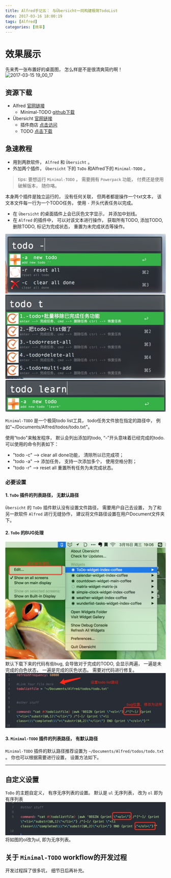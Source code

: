 ```yaml
---
title: Alfred手记五： 与Übersicht一同构建极简TodoList
date: 2017-03-16 18:00:19
tags: [Alfred]
categories: [效率]
---
```


# 效果展示

先来秀一张布置好的桌面图， 怎么样是不是很清爽简约啊！
![2017-03-15 19_00_17](assets/2017-03-15%2019_00_17.gif)

## 资源下载

- Alfred [官网链接](https://www.alfredapp.com)
    - Minimal-TODO [github下载](https://github.com/GeekerHua/alfred-Minimal-TODO/releases)
- Übersicht [官网链接](http://tracesof.net/uebersicht/)
    - 插件商店  [点击访问](http://tracesof.net/uebersicht-widgets/)
    - TODO [点击下载](https://raw.githubusercontent.com/illuminati945/ToDo/master/ToDo.widget.zip)

## 急速教程

- 用到两款软件， `Alfred` 和 `Übersicht` 。
- 外加两个插件， `Übersicht` 下的 `ToDo` 和Alfred下的 `Minimal-TODO` 。

> tips: 要想运行 `Minimal-TODO` ， 需要拥有 `Powerpack` 功能， 付费还是使用破解版本， 随你咯。

本身两个插件是独立运行的， 没有任何关联， 但两者都是操作一个txt文本， 该文本文件每一行为一个TODO任务， 使用 `-` 开头代表任务以完成。

- 在 `Übersicht` 的桌面插件上会已灰色文字显示， 并添加中划线。
- 在 `Alfred` 的插件中， 可以对该文本进行操作， 获取所有TODO, 添加TODO, 删除TODO, 标记为完成状态， 重置为未完成状态等操作。

![](alfred5-todolist/14896526072534-4564461.jpg)
![](alfred5-todolist/14896526569327.jpg)
![](alfred5-todolist/14896527156078.jpg)

 `Minimal-TODO` 是一个极简todo list工具， todo任务文件放在指定的路径中， 例如“~/Documents/Alfred/todos/todo.txt"。

使用“todo"来触发程序， 默认会列出添加的todo, “-”开头意味着已经完成的todo.
可以使用的命令列表如下：

- "todo -c"  --> clear all done功能， 清除所以已完成项；
- "todo -a"  --> 添加任务， 支持一次添加多个， 使用空格分割；
- "todo -r"  --> reset all 重置所有任务为未完成状态。

### 必要设置

#### 1. `ToDo` 插件的列表路径， 无默认路径

 `Übersicht` 的 `ToDo` 插件默认没有设置文件路径， 需要用户自己去设置， 为了和另一款软件 `Alfred` 进行无缝协作， 建议将文件路径设置在用户Document文件夹下。

#### 2. `ToDo` 的BUG处理

![](alfred5-todolist/14895760187086.jpg)
默认下载下来的代码有些bug, 会导致对于完成的TODO, 会显示两遍， 一遍是未完成的白色状态， 一遍是完成的灰色状态。 需要对代码进行修复。
![](alfred5-todolist/14895761894277.jpg)

#### 3. `Minimal-TODO` 插件的列表路径， 有默认路径

 `Minimal-TODO` 插件的默认路径推荐设置为 `~/Documents/Alfred/todos/todo.txt` 。 你也可以根据需要进行设置， 设置方法如下。

---

## 自定义设置

 `ToDo` 的主题自定义， 有序无序列表的设置。 默认是 `ul` 无序列表， 改为 `ol` 即为有序列表
![](alfred5-todolist/14896556515833.jpg)
将如图的ol改为ul, 即为无序列表。

## 关于 `Minimal-TODO` workflow的开发过程

开发过程踩了很多坑， 细节日后再补充。

